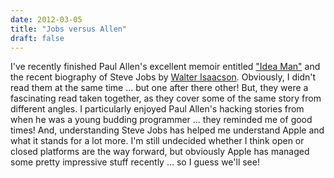 ```yaml
---
date: 2012-03-05
title: "Jobs versus Allen"
draft: false
---
```


I've recently finished Paul Allen's excellent memoir entitled ["Idea Man"](http://www.paulallen.com/) and the recent biography of Steve Jobs by [Walter Isaacson](http://en.wikipedia.org/wiki/Walter_Isaacson).  Obviously, I didn't read them at the same time ... but one after there other!  But, they were a fascinating read taken together, as they cover some of the same story from different angles.  I particularly enjoyed Paul Allen's hacking stories from when he was a young budding programmer ... they reminded me of good times!  And, understanding Steve Jobs has helped me understand Apple and what it stands for a lot more.  I'm still undecided whether I think open or closed platforms are the way forward, but obviously Apple has managed some pretty impressive stuff recently ... so I guess we'll see!
